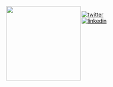 <img align="left" src="https://static.wikia.nocookie.net/animal-jam-clans-1/images/e/ec/Giphy_%28666%29.gif/revision/latest/scale-to-width-down/500?cb=20180513141944" width="200" height="200">

[![twitter](https://img.shields.io/badge/-@gvxnnv-313131?style=flat-square&labelColor=313131&logo=twitter&logoColor=white&color=313131)](https://twitter.com/gvxnnv)  
[![linkedin](https://img.shields.io/badge/-@gianni-313131?style=flat-square&labelColor=313131&logo=LinkedIn&logoColor=white&color=313131)](https://www.linkedin.com/in/giancarlocoelho/)  
